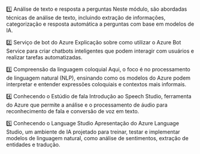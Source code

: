 1️⃣ Análise de texto e resposta a perguntas
Neste módulo, são abordadas técnicas de análise de texto, incluindo extração de informações, categorização e resposta automática a perguntas com base em modelos de IA.

2️⃣ Serviço de bot do Azure
Explicação sobre como utilizar o Azure Bot Service para criar chatbots inteligentes que podem interagir com usuários e realizar tarefas automatizadas.

3️⃣ Compreensão da linguagem coloquial
Aqui, o foco é no processamento de linguagem natural (NLP), ensinando como os modelos do Azure podem interpretar e entender expressões coloquiais e contextos mais informais.

4️⃣ Conhecendo o Estúdio de fala
Introdução ao Speech Studio, ferramenta do Azure que permite a análise e o processamento de áudio para reconhecimento de fala e conversão de voz em texto.

5️⃣ Conhecendo o Language Studio
Apresentação do Azure Language Studio, um ambiente de IA projetado para treinar, testar e implementar modelos de linguagem natural, como análise de sentimentos, extração de entidades e tradução.
